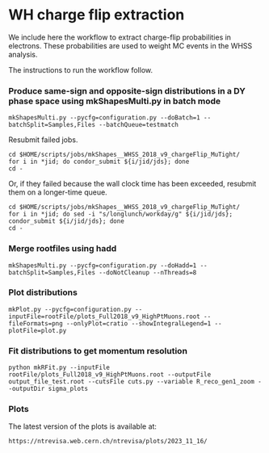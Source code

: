 # WH charge flip extraction

We include here the workflow to extract charge-flip probabilities in electrons. These probabilities are used to weight MC events in the WHSS analysis.

The instructions to run the workflow follow.

### Produce same-sign and opposite-sign distributions in a DY phase space using mkShapesMulti.py in batch mode

    mkShapesMulti.py --pycfg=configuration.py --doBatch=1 --batchSplit=Samples,Files --batchQueue=testmatch

Resubmit failed jobs.

    cd $HOME/scripts/jobs/mkShapes__WHSS_2018_v9_chargeFlip_MuTight/
    for i in *jid; do condor_submit ${i/jid/jds}; done
    cd -

Or, if they failed because the wall clock time has been exceeded, resubmit them on a longer-time queue.

    cd $HOME/scripts/jobs/mkShapes__WHSS_2018_v9_chargeFlip_MuTight/
    for i in *jid; do sed -i "s/longlunch/workday/g" ${i/jid/jds}; condor_submit ${i/jid/jds}; done
    cd -

### Merge rootfiles using hadd

    mkShapesMulti.py --pycfg=configuration.py --doHadd=1 --batchSplit=Samples,Files --doNotCleanup --nThreads=8

### Plot distributions

	mkPlot.py --pycfg=configuration.py --inputFile=rootFile/plots_Full2018_v9_HighPtMuons.root --fileFormats=png --onlyPlot=cratio --showIntegralLegend=1 --plotFile=plot.py

### Fit distributions to get momentum resolution

	python mkRFit.py --inputFile rootFile/plots_Full2018_v9_HighPtMuons.root --outputFile output_file_test.root --cutsFile cuts.py --variable R_reco_gen1_zoom --outputDir sigma_plots

### Plots

The latest version of the plots is available at:

	https://ntrevisa.web.cern.ch/ntrevisa/plots/2023_11_16/